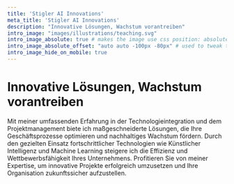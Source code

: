```yaml
---
title: 'Stigler AI Innovations'
meta_title: 'Stigler AI Innovations'
description: "Innovative Lösungen, Wachstum vorantreiben"
intro_image: "images/illustrations/teaching.svg"
intro_image_absolute: true # makes the image use css position: absolute; so it looks "offset". It's a visual effect that might not always look good depending on the image you use.
intro_image_absolute_offset: "auto auto -100px -80px" # used to tweak the positioning of the absolute image if enabled above
intro_image_hide_on_mobile: true
---
```


# Innovative Lösungen, Wachstum vorantreiben

Mit meiner umfassenden Erfahrung in der Technologieintegration und dem Projektmanagement biete ich maßgeschneiderte Lösungen, die Ihre Geschäftsprozesse optimieren und nachhaltiges Wachstum fördern. Durch den gezielten Einsatz fortschrittlicher Technologien wie Künstlicher Intelligenz und Machine Learning steigere ich die Effizienz und Wettbewerbsfähigkeit Ihres Unternehmens. Profitieren Sie von meiner Expertise, um innovative Projekte erfolgreich umzusetzen und Ihre Organisation zukunftssicher aufzustellen.